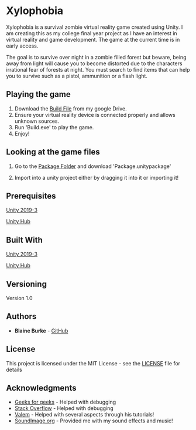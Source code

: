 # Xylophobia

Xylophobia is a survival zombie virtual reality game created using Unity. I am creating this as my college final year project as I have an interest in virtual reality and game development. The game at the current time is in early access.

The goal is to survive over night in a zombie filled forest but beware, being away from light will cause you to become distorted due to the characters irrational fear of forests at night. You must search to find items that can help you to survive such as a pistol, ammunition or a flash light.

## Playing the game

1) Download the [Build File](https://drive.google.com/file/d/1TnT9TP5LmnIOo64XChFHPB6nUnuUDqIT/view?usp=sharing) from my google Drive.
2) Ensure your virtual reality device is connected properly and allows unknown sources.
3) Run 'Build.exe' to play the game.
4) Enjoy!

## Looking at the game files

1. Go to the [Package Folder](Link) and download 'Package.unitypackage'
  
2. Import into a unity project either by dragging it into it or importing it!

## Prerequisites

[Unity 2019-3](https://unity.com/releases/2019-3)

[Unity Hub](https://unity3d.com/get-unity/download)

## Built With

[Unity 2019-3](https://unity.com/releases/2019-3)

[Unity Hub](https://unity3d.com/get-unity/download)

## Versioning

Version 1.0

## Authors

* **Blaine Burke** - [GitHub](https://github.com/BurkeBlaine1999)

## License

This project is licensed under the MIT License - see the [LICENSE](https://github.com/BurkeBlaine1999/Final-Year-Project/blob/main/LICENSE) file for details

## Acknowledgments

* [Geeks for geeks](https://www.geeksforgeeks.org/) - Helped with debugging 
* [Stack Overflow](https://stackoverflow.com/) - Helped with debugging 
* [Valem](https://www.youtube.com/channel/UCPJlesN59MzHPPCp0Lg8sLw) - Helped with several aspects through his tutorials! 
* [SoundImage.org](http://soundimage.org/) - Provided me with my sound effects and music! 


